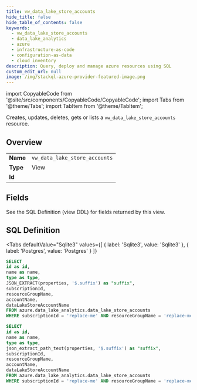```yaml
--- 
title: vw_data_lake_store_accounts
hide_title: false
hide_table_of_contents: false
keywords:
  - vw_data_lake_store_accounts
  - data_lake_analytics
  - azure
  - infrastructure-as-code
  - configuration-as-data
  - cloud inventory
description: Query, deploy and manage azure resources using SQL
custom_edit_url: null
image: /img/stackql-azure-provider-featured-image.png
---
```


import CopyableCode from '@site/src/components/CopyableCode/CopyableCode';
import Tabs from '@theme/Tabs';
import TabItem from '@theme/TabItem';

Creates, updates, deletes, gets or lists a <code>vw_data_lake_store_accounts</code> resource.

## Overview
<table><tbody>
<tr><td><b>Name</b></td><td><code>vw_data_lake_store_accounts</code></td></tr>
<tr><td><b>Type</b></td><td>View</td></tr>
<tr><td><b>Id</b></td><td><CopyableCode code="azure.data_lake_analytics.vw_data_lake_store_accounts" /></td></tr>
</tbody></table>

## Fields

See the SQL Definition (view DDL) for fields returned by this view.

## SQL Definition

<Tabs
defaultValue="Sqlite3"
values={[
{ label: 'Sqlite3', value: 'Sqlite3' },
{ label: 'Postgres', value: 'Postgres' }
]}
>
<TabItem value="Sqlite3">

```sql
SELECT
id as id,
name as name,
type as type,
JSON_EXTRACT(properties, '$.suffix') as "suffix",
subscriptionId,
resourceGroupName,
accountName,
dataLakeStoreAccountName
FROM azure.data_lake_analytics.data_lake_store_accounts
WHERE subscriptionId = 'replace-me' AND resourceGroupName = 'replace-me' AND accountName = 'replace-me';
```

</TabItem>
<TabItem value="Postgres">

```sql
SELECT
id as id,
name as name,
type as type,
json_extract_path_text(properties, '$.suffix') as "suffix",
subscriptionId,
resourceGroupName,
accountName,
dataLakeStoreAccountName
FROM azure.data_lake_analytics.data_lake_store_accounts
WHERE subscriptionId = 'replace-me' AND resourceGroupName = 'replace-me' AND accountName = 'replace-me';
```

</TabItem>
</Tabs>
